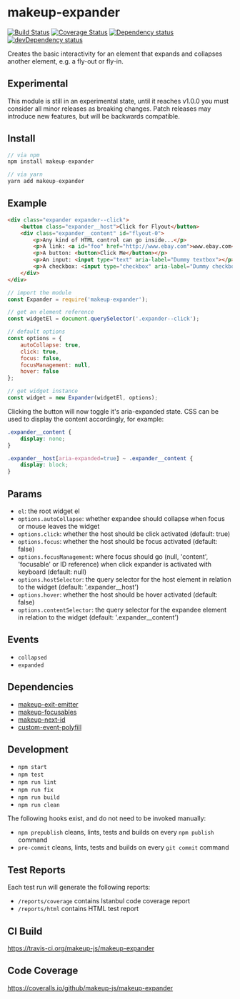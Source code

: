 # makeup-expander

<p>
    <a href="https://travis-ci.org/makeup-js/makeup-expander"><img src="https://api.travis-ci.org/makeup-js/makeup-expander.svg?branch=master" alt="Build Status" /></a>
    <a href='https://coveralls.io/github/makeup-js/makeup-expander?branch=master'><img src='https://coveralls.io/repos/makeup-js/makeup-expander/badge.svg?branch=master&service=github' alt='Coverage Status' /></a>
    <a href="https://david-dm.org/makeup-js/makeup-expander"><img src="https://david-dm.org/makeup-js/makeup-expander.svg" alt="Dependency status" /></a>
    <a href="https://david-dm.org/makeup-js/makeup-expander#info=devDependencies"><img src="https://david-dm.org/makeup-js/makeup-expander/dev-status.svg" alt="devDependency status" /></a>
</p>

Creates the basic interactivity for an element that expands and collapses another element, e.g. a fly-out or fly-in.

## Experimental

This module is still in an experimental state, until it reaches v1.0.0 you must consider all minor releases as breaking changes. Patch releases may introduce new features, but will be backwards compatible.

## Install

```js
// via npm
npm install makeup-expander

// via yarn
yarn add makeup-expander
```

## Example

```html
<div class="expander expander--click">
    <button class="expander__host">Click for Flyout</button>
    <div class="expander__content" id="flyout-0">
        <p>Any kind of HTML control can go inside...</p>
        <p>A link: <a id="foo" href="http://www.ebay.com">www.ebay.com</a></p>
        <p>A button: <button>Click Me</button></p>
        <p>An input: <input type="text" aria-label="Dummy textbox"></p>
        <p>A checkbox: <input type="checkbox" aria-label="Dummy checkbox"></p>
    </div>
</div>
```

```js
// import the module
const Expander = require('makeup-expander');

// get an element reference
const widgetEl = document.querySelector('.expander--click');

// default options
const options = {
    autoCollapse: true,
    click: true,
    focus: false,
    focusManagement: null,
    hover: false
};

// get widget instance
const widget = new Expander(widgetEl, options);
```

Clicking the button will now toggle it's aria-expanded state. CSS can be used to display the content accordingly, for example:

```css
.expander__content {
    display: none;
}

.expander__host[aria-expanded=true] ~ .expander__content {
    display: block;
}
```

## Params

* `el`: the root widget el
* `options.autoCollapse`: whether expandee should collapse when focus or mouse leaves the widget
* `options.click`: whether the host should be click activated (default: true)
* `options.focus`: whether the host should be focus activated (default: false)
* `options.focusManagement`: where focus should go (null, 'content', 'focusable' or ID reference) when click expander is activated with keyboard (default: null)
* `options.hostSelector`: the query selector for the host element in relation to the widget (default: '.expander__host')
* `options.hover`: whether the host should be hover activated (default: false)
* `options.contentSelector`: the query selector for the expandee element in relation to the widget (default: '.expander__content')

## Events

* `collapsed`
* `expanded`

## Dependencies

* [makeup-exit-emitter](https://github.com/makeup-js/makeup-exit-emitter)
* [makeup-focusables](https://github.com/makeup-js/makeup-focusables)
* [makeup-next-id](https://github.com/makeup-js/makeup-next-id)
* [custom-event-polyfill](https://github.com/krambuhl/custom-event-polyfill)

## Development

* `npm start`
* `npm test`
* `npm run lint`
* `npm run fix`
* `npm run build`
* `npm run clean`

The following hooks exist, and do not need to be invoked manually:

* `npm prepublish` cleans, lints, tests and builds on every `npm publish` command
* `pre-commit` cleans, lints, tests and builds on every `git commit` command

## Test Reports

Each test run will generate the following reports:

* `/reports/coverage` contains Istanbul code coverage report
* `/reports/html` contains HTML test report

## CI Build

https://travis-ci.org/makeup-js/makeup-expander

## Code Coverage

https://coveralls.io/github/makeup-js/makeup-expander
